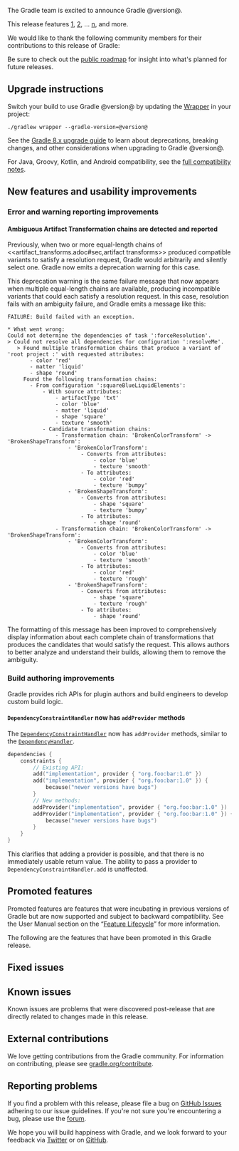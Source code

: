 The Gradle team is excited to announce Gradle @version@.

This release features [1](), [2](), ... [n](), and more.

<!--
Include only their name, impactful features should be called out separately below.
 [Some person](https://github.com/some-person)

 THIS LIST SHOULD BE ALPHABETIZED BY [PERSON NAME] - the docs:updateContributorsInReleaseNotes task will enforce this ordering, which is case-insensitive.
-->

We would like to thank the following community members for their contributions to this release of Gradle:

Be sure to check out the [public roadmap](https://blog.gradle.org/roadmap-announcement) for insight into what's planned for future releases.

## Upgrade instructions

Switch your build to use Gradle @version@ by updating the [Wrapper](userguide/gradle_wrapper.html) in your project:

`./gradlew wrapper --gradle-version=@version@`

See the [Gradle 8.x upgrade guide](userguide/upgrading_version_8.html#changes_@baseVersion@) to learn about deprecations, breaking changes, and other considerations when upgrading to Gradle @version@.

For Java, Groovy, Kotlin, and Android compatibility, see the [full compatibility notes](userguide/compatibility.html).

## New features and usability improvements

### Error and warning reporting improvements

#### Ambiguous Artifact Transformation chains are detected and reported

Previously, when two or more equal-length chains of <<artifact_transforms.adoc#sec,artifact transforms>> produced compatible variants to satisfy a resolution request, Gradle would arbitrarily and silently select one.
Gradle now emits a deprecation warning for this case.

This deprecation warning is the same failure message that now appears when multiple equal-length chains are available, producing incompatible variants that could each satisfy a resolution request.
In this case, resolution fails with an ambiguity failure, and Gradle emits a message like this:

```text
FAILURE: Build failed with an exception.

* What went wrong:
Could not determine the dependencies of task ':forceResolution'.
> Could not resolve all dependencies for configuration ':resolveMe'.
   > Found multiple transformation chains that produce a variant of 'root project :' with requested attributes:
       - color 'red'
       - matter 'liquid'
       - shape 'round'
     Found the following transformation chains:
       - From configuration ':squareBlueLiquidElements':
           - With source attributes:
               - artifactType 'txt'
               - color 'blue'
               - matter 'liquid'
               - shape 'square'
               - texture 'smooth'
           - Candidate transformation chains:
               - Transformation chain: 'BrokenColorTransform' -> 'BrokenShapeTransform':
                   - 'BrokenColorTransform':
                       - Converts from attributes:
                           - color 'blue'
                           - texture 'smooth'
                       - To attributes:
                           - color 'red'
                           - texture 'bumpy'
                   - 'BrokenShapeTransform':
                       - Converts from attributes:
                           - shape 'square'
                           - texture 'bumpy'
                       - To attributes:
                           - shape 'round'
               - Transformation chain: 'BrokenColorTransform' -> 'BrokenShapeTransform':
                   - 'BrokenColorTransform':
                       - Converts from attributes:
                           - color 'blue'
                           - texture 'smooth'
                       - To attributes:
                           - color 'red'
                           - texture 'rough'
                   - 'BrokenShapeTransform':
                       - Converts from attributes:
                           - shape 'square'
                           - texture 'rough'
                       - To attributes:
                           - shape 'round'
```

The formatting of this message has been improved to comprehensively display information about each complete chain of transformations that produces the candidates that would satisfy the request.
This allows authors to better analyze and understand their builds, allowing them to remove the ambiguity.

<!-- Do not add breaking changes or deprecations here! Add them to the upgrade guide instead. -->

<!--

================== TEMPLATE ==============================

<a name="FILL-IN-KEY-AREA"></a>
### FILL-IN-KEY-AREA improvements

<<<FILL IN CONTEXT FOR KEY AREA>>>
Example:
> The [configuration cache](userguide/configuration_cache.html) improves build performance by caching the result of
> the configuration phase. Using the configuration cache, Gradle can skip the configuration phase entirely when
> nothing that affects the build configuration has changed.

#### FILL-IN-FEATURE
> HIGHLIGHT the use case or existing problem the feature solves
> EXPLAIN how the new release addresses that problem or use case
> PROVIDE a screenshot or snippet illustrating the new feature, if applicable
> LINK to the full documentation for more details

================== END TEMPLATE ==========================


==========================================================
ADD RELEASE FEATURES BELOW
vvvvvvvvvvvvvvvvvvvvvvvvvvvvvvvvvvvvvvvvvvvvvvvvvvvvvvvvvv -->

<a name="build-authoring"></a>
### Build authoring improvements

Gradle provides rich APIs for plugin authors and build engineers to develop custom build logic.

#### `DependencyConstraintHandler` now has `addProvider` methods

The [`DependencyConstraintHandler`](javadoc/org/gradle/api/artifacts/dsl/DependencyConstraintHandler.html) now has `addProvider` methods, similar to the 
[`DependencyHandler`](javadoc/org/gradle/api/artifacts/dsl/DependencyHandler.html).

```kotlin
dependencies {
    constraints {
        // Existing API:
        add("implementation", provider { "org.foo:bar:1.0" })
        add("implementation", provider { "org.foo:bar:1.0" }) {
            because("newer versions have bugs")
        }
        // New methods:
        addProvider("implementation", provider { "org.foo:bar:1.0" })
        addProvider("implementation", provider { "org.foo:bar:1.0" }) {
            because("newer versions have bugs")
        }
    }
}
```

This clarifies that adding a provider is possible, and that there is no immediately usable return value. The ability to pass a provider to `DependencyConstraintHandler.add` is unaffected.

<!-- ^^^^^^^^^^^^^^^^^^^^^^^^^^^^^^^^^^^^^^^^^^^^^^^^^^^^^
ADD RELEASE FEATURES ABOVE
==========================================================

-->

## Promoted features
Promoted features are features that were incubating in previous versions of Gradle but are now supported and subject to backward compatibility.
See the User Manual section on the “[Feature Lifecycle](userguide/feature_lifecycle.html)” for more information.

The following are the features that have been promoted in this Gradle release.

<!--
### Example promoted
-->

## Fixed issues

<!--
This section will be populated automatically
-->

## Known issues

Known issues are problems that were discovered post-release that are directly related to changes made in this release.

<!--
This section will be populated automatically
-->

## External contributions

We love getting contributions from the Gradle community. For information on contributing, please see [gradle.org/contribute](https://gradle.org/contribute).

## Reporting problems

If you find a problem with this release, please file a bug on [GitHub Issues](https://github.com/gradle/gradle/issues) adhering to our issue guidelines.
If you're not sure you're encountering a bug, please use the [forum](https://discuss.gradle.org/c/help-discuss).

We hope you will build happiness with Gradle, and we look forward to your feedback via [Twitter](https://twitter.com/gradle) or on [GitHub](https://github.com/gradle).
